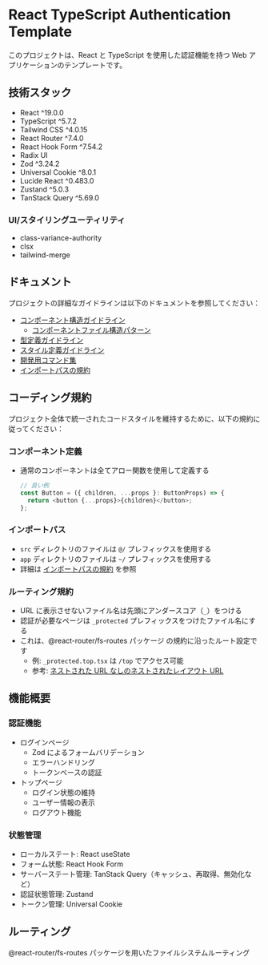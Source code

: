 # React TypeScript Authentication Template

このプロジェクトは、React と TypeScript を使用した認証機能を持つ Web アプリケーションのテンプレートです。

## 技術スタック

- React ^19.0.0
- TypeScript ^5.7.2
- Tailwind CSS ^4.0.15
- React Router ^7.4.0
- React Hook Form ^7.54.2
- Radix UI
- Zod ^3.24.2
- Universal Cookie ^8.0.1
- Lucide React ^0.483.0
- Zustand ^5.0.3
- TanStack Query ^5.69.0

### UI/スタイリングユーティリティ

- class-variance-authority
- clsx
- tailwind-merge

## ドキュメント

プロジェクトの詳細なガイドラインは以下のドキュメントを参照してください：

- [コンポーネント構造ガイドライン](./docs/UI_COMPONENT_STRUCTURE.md)
  - [コンポーネントファイル構造パターン](./docs/UI_COMPONENT_STRUCTURE.md#ファイル構造と命名パターン)
- [型定義ガイドライン](./docs/TYPE_DEFINITIONS.md)
- [スタイル定義ガイドライン](./docs/STYLE_GUIDE.md)
- [開発用コマンド集](./docs/DEVELOPMENT_COMMANDS.md)
- [インポートパスの規約](./docs/IMPORT_PATHS.md)

## コーディング規約

プロジェクト全体で統一されたコードスタイルを維持するために、以下の規約に従ってください：

### コンポーネント定義

- 通常のコンポーネントは全てアロー関数を使用して定義する
  ```typescript
  // 良い例
  const Button = ({ children, ...props }: ButtonProps) => {
    return <button {...props}>{children}</button>;
  };
  ```

### インポートパス

- `src` ディレクトリのファイルは `@/` プレフィックスを使用する
- `app` ディレクトリのファイルは `~/` プレフィックスを使用する
- 詳細は [インポートパスの規約](./docs/IMPORT_PATHS.md) を参照

### ルーティング規約

- URL に表示させないファイル名は先頭にアンダースコア（`_`）をつける
- 認証が必要なページは `_protected` プレフィックスをつけたファイル名にする
- これは、@react-router/fs-routes パッケージ の規約に沿ったルート設定です
  - 例: `_protected.top.tsx` は `/top` でアクセス可能
  - 参考: [ネストされた URL なしのネストされたレイアウト URL](https://react-router-docs-ja.techtalk.jp/how-to/file-route-conventions#%E3%83%8D%E3%82%B9%E3%83%88%E3%81%95%E3%82%8C%E3%81%9F-url-%E3%81%AA%E3%81%97%E3%81%AE%E3%83%8D%E3%82%B9%E3%83%88%E3%81%95%E3%82%8C%E3%81%9F%E3%83%AC%E3%82%A4%E3%82%A2%E3%82%A6%E3%83%88)

## 機能概要

### 認証機能

- ログインページ
  - Zod によるフォームバリデーション
  - エラーハンドリング
  - トークンベースの認証
- トップページ
  - ログイン状態の維持
  - ユーザー情報の表示
  - ログアウト機能

### 状態管理

- ローカルステート: React useState
- フォーム状態: React Hook Form
- サーバーステート管理: TanStack Query（キャッシュ、再取得、無効化など）
- 認証状態管理: Zustand
- トークン管理: Universal Cookie

## ルーティング

@react-router/fs-routes パッケージを用いたファイルシステムルーティング
